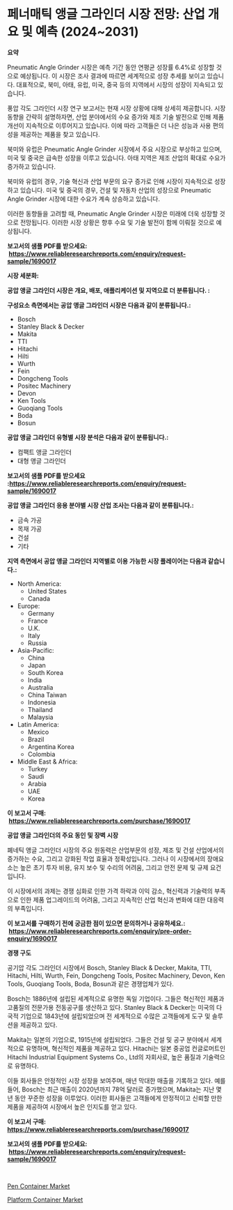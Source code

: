<p><h1>페너매틱 앵글 그라인더 시장 전망: 산업 개요 및 예측 (2024~2031)</h1></p><p><strong>요약</strong></p>
<p><p>Pneumatic Angle Grinder 시장은 예측 기간 동안 연평균 성장률 6.4%로 성장할 것으로 예상됩니다. 이 시장은 조사 결과에 따르면 세계적으로 성장 추세를 보이고 있습니다. 대표적으로, 북미, 아태, 유럽, 미국, 중국 등의 지역에서 시장의 성장이 지속되고 있습니다. </p><p>풍압 각도 그라인더 시장 연구 보고서는 현재 시장 상황에 대해 상세히 제공합니다. 시장 동향을 간략히 설명하자면, 산업 분야에서의 수요 증가와 제조 기술 발전으로 인해 제품 개선이 지속적으로 이루어지고 있습니다. 이에 따라 고객들은 더 나은 성능과 사용 편의성을 제공하는 제품을 찾고 있습니다.</p><p>북미와 유럽은 Pneumatic Angle Grinder 시장에서 주요 시장으로 부상하고 있으며, 미국 및 중국은 급속한 성장을 이루고 있습니다. 아태 지역은 제조 산업의 확대로 수요가 증가하고 있습니다.</p><p>북미와 유럽의 경우, 기술 혁신과 산업 부문의 요구 증가로 인해 시장이 지속적으로 성장하고 있습니다. 미국 및 중국의 경우, 건설 및 자동차 산업의 성장으로 Pneumatic Angle Grinder 시장에 대한 수요가 계속 상승하고 있습니다.</p><p>이러한 동향들을 고려할 때, Pneumatic Angle Grinder 시장은 미래에 더욱 성장할 것으로 전망됩니다. 이러한 시장 상황은 향후 수요 및 기술 발전이 함께 이뤄질 것으로 예상됩니다.</p></p>
<p><strong>보고서의 샘플 PDF를 받으세요: &nbsp;<a href="https://www.reliableresearchreports.com/enquiry/request-sample/1690017">https://www.reliableresearchreports.com/enquiry/request-sample/1690017</a></strong></p>
<p><strong>시장 세분화:</strong></p>
<p><strong> 공압 앵글 그라인더 시장은 개요, 배포, 애플리케이션 및 지역으로 더 분류됩니다. :</strong></p>
<p><strong>구성요소 측면에서는 공압 앵글 그라인더 시장은 다음과 같이 분류됩니다.:</strong></p>
<p><ul><li>Bosch</li><li>Stanley Black & Decker</li><li>Makita</li><li>TTI</li><li>Hitachi</li><li>Hilti</li><li>Wurth</li><li>Fein</li><li>Dongcheng Tools</li><li>Positec Machinery</li><li>Devon</li><li>Ken Tools</li><li>Guoqiang Tools</li><li>Boda</li><li>Bosun</li></ul></p>
<p><strong> 공압 앵글 그라인더 유형별 시장 분석은 다음과 같이 분류됩니다.:</strong></p>
<p><ul><li>컴팩트 앵글 그라인더</li><li>대형 앵글 그라인더</li></ul></p>
<p><strong>보고서의 샘플 PDF를 받으세요 :<a href="https://www.reliableresearchreports.com/enquiry/request-sample/1690017">https://www.reliableresearchreports.com/enquiry/request-sample/1690017</a></strong></p>
<p><strong> 공압 앵글 그라인더 응용 분야별 시장 산업 조사는 다음과 같이 분류됩니다.:</strong></p>
<p><ul><li>금속 가공</li><li>목재 가공</li><li>건설</li><li>기타</li></ul></p>
<p><strong>지역 측면에서 공압 앵글 그라인더 지역별로 이용 가능한 시장 플레이어는 다음과 같습니다.:</strong></p>
<p><ul>
    <li>
        North America:
        <ul>
            <li>United States</li>
            <li>Canada</li>
        </ul>
    </li>
    <li>
        Europe:
        <ul>
            <li>Germany</li>
            <li>France</li>
            <li>U.K.</li>
            <li>Italy</li>
            <li>Russia</li>
        </ul>
    </li>
    <li>
        Asia-Pacific:
        <ul>
            <li>China</li>
            <li>Japan</li>
            <li>South Korea</li>
            <li>India</li>
            <li>Australia</li>
            <li>China Taiwan</li>
            <li>Indonesia</li>
            <li>Thailand</li>
            <li>Malaysia</li>
        </ul>
    </li>
    <li>
        Latin America:
        <ul>
            <li>Mexico</li>
            <li>Brazil</li>
            <li>Argentina Korea</li>
            <li>Colombia</li>
        </ul>
    </li>
    <li>
        Middle East & Africa:
        <ul>
            <li>Turkey</li>
            <li>Saudi</li>
            <li>Arabia</li>
            <li>UAE</li>
            <li>Korea</li>
        </ul>
    </li>
    </ul></p>
<p><strong>이 보고서 구매: &nbsp;<a href="https://www.reliableresearchreports.com/purchase/1690017">https://www.reliableresearchreports.com/purchase/1690017</a></strong></p>
<p><strong>공압 앵글 그라인더의 주요 동인 및 장벽 시장</strong></p>
<p><p>폐네틱 앵글 그라인더 시장의 주요 원동력은 산업부문의 성장, 제조 및 건설 산업에서의 증가하는 수요, 그리고 강화된 작업 효율과 정확성입니다. 그러나 이 시장에서의 장애요소는 높은 초기 투자 비용, 유지 보수 및 수리의 어려움, 그리고 안전 문제 및 규제 요건입니다. </p><p>이 시장에서의 과제는 경쟁 심화로 인한 가격 하락과 이익 감소, 혁신력과 기술력의 부족으로 인한 제품 업그레이드의 어려움, 그리고 지속적인 산업 혁신과 변화에 대한 대응력의 부족입니다.</p></p>
<p><strong>이 보고서를 구매하기 전에 궁금한 점이 있으면 문의하거나 공유하세요.: &nbsp;<a href="https://www.reliableresearchreports.com/enquiry/pre-order-enquiry/1690017">https://www.reliableresearchreports.com/enquiry/pre-order-enquiry/1690017</a></strong></p>
<p><strong>경쟁 구도</strong></p>
<p><p>공기압 각도 그라인더 시장에서 Bosch, Stanley Black & Decker, Makita, TTI, Hitachi, Hilti, Wurth, Fein, Dongcheng Tools, Positec Machinery, Devon, Ken Tools, Guoqiang Tools, Boda, Bosun과 같은 경쟁업체가 있다. </p><p>Bosch는 1886년에 설립된 세계적으로 유명한 독일 기업이다. 그들은 혁신적인 제품과 고품질의 전문가용 전동공구를 생산하고 있다. Stanley Black & Decker는 미국의 다국적 기업으로 1843년에 설립되었으며 전 세계적으로 수많은 고객들에게 도구 및 솔루션을 제공하고 있다.</p><p>Makita는 일본의 기업으로, 1915년에 설립되었다. 그들은 건설 및 공구 분야에서 세계적으로 유명하며, 혁신적인 제품을 제공하고 있다. Hitachi는 일본 중공업 컨글로머트인 Hitachi Industrial Equipment Systems Co., Ltd의 자회사로, 높은 품질과 기술력으로 유명하다.</p><p>이들 회사들은 안정적인 시장 성장을 보여주며, 매년 막대한 매출을 기록하고 있다. 예를 들어, Bosch는 최근 매출이 2020년까지 78억 달러로 증가했으며, Makita는 지난 몇 년 동안 꾸준한 성장을 이루었다. 이러한 회사들은 고객들에게 안정적이고 신뢰할 만한 제품을 제공하여 시장에서 높은 인지도를 얻고 있다.</p></p>
<p><strong>이 보고서 구매: &nbsp; <a href="https://www.reliableresearchreports.com/purchase/1690017">https://www.reliableresearchreports.com/purchase/1690017</a></strong></p>
<p><strong>보고서의 샘플 PDF를 받으세요: &nbsp;<a href="https://www.reliableresearchreports.com/enquiry/request-sample/1690017">https://www.reliableresearchreports.com/enquiry/request-sample/1690017</a></strong><strong></strong></p>
<p>&nbsp;</p>
<p><p><a href="https://view.publitas.com/reportprime-1/pen-container-market-analysis-and-market-size-global-industry-overview-market-segmentation-and-forecast-2024-to-2031/">Pen Container Market</a></p><p><a href="https://view.publitas.com/reportprime-1/platform-container-market-research-report-reveals-the-latest-trends-and-opportunities-of-this-market-for-period-from-2024-2031/">Platform Container Market</a></p></p>